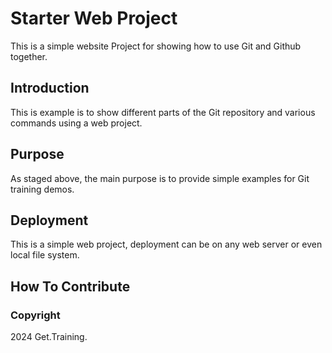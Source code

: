# Starter Web Project

This is a simple website Project for showing how to use Git and Github together.

## Introduction

This is example is to show different parts of the Git repository and various commands using a web project.

## Purpose

As staged above, the main purpose is to provide simple examples for Git training demos.

## Deployment

This is a simple web project, deployment can be on any web server or even local file system.

## How To Contribute


### Copyright

2024 Get.Training.